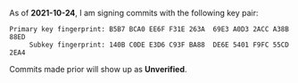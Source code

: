 As of **2021-10-24**, I am signing commits with the following key pair: 

```console
Primary key fingerprint: B5B7 BCA0 EE6F F31E 263A  69E3 A0D3 2ACC A38B 88ED
     Subkey fingerprint: 140B C0DE E3D6 C93F BA88  DE6E 5401 F9FC 55CD 2EA4
```

Commits made prior will show up as **Unverified**.
